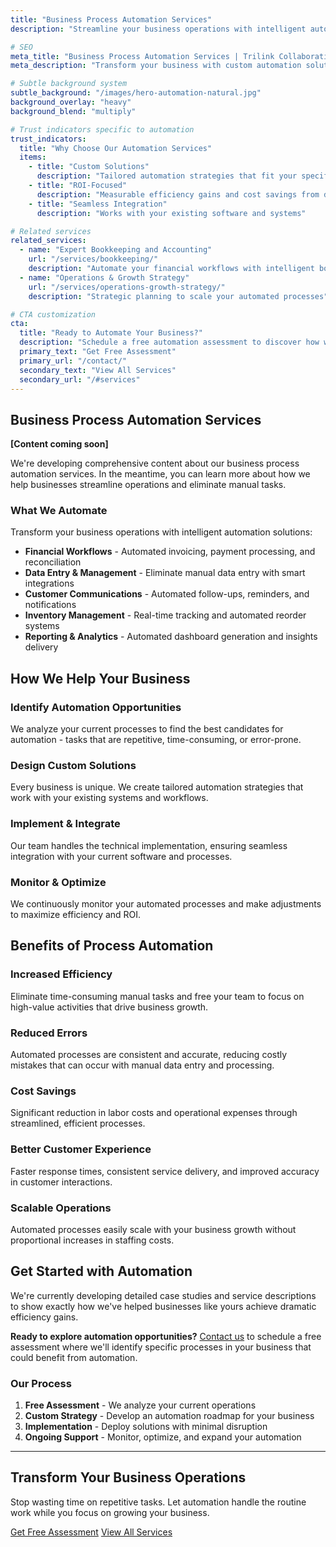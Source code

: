 ```yaml
---
title: "Business Process Automation Services"
description: "Streamline your business operations with intelligent automation solutions that eliminate manual tasks, reduce errors, and boost efficiency."

# SEO
meta_title: "Business Process Automation Services | Trilink Collaborative"
meta_description: "Transform your business with custom automation solutions. From workflow automation to data integration, we help companies eliminate manual tasks and improve efficiency."

# Subtle background system 
subtle_background: "/images/hero-automation-natural.jpg"
background_overlay: "heavy"
background_blend: "multiply"

# Trust indicators specific to automation
trust_indicators:
  title: "Why Choose Our Automation Services"
  items:
    - title: "Custom Solutions"
      description: "Tailored automation strategies that fit your specific business processes"
    - title: "ROI-Focused"
      description: "Measurable efficiency gains and cost savings from day one"
    - title: "Seamless Integration"
      description: "Works with your existing software and systems"

# Related services
related_services:
  - name: "Expert Bookkeeping and Accounting"
    url: "/services/bookkeeping/"
    description: "Automate your financial workflows with intelligent bookkeeping solutions"
  - name: "Operations & Growth Strategy"
    url: "/services/operations-growth-strategy/"
    description: "Strategic planning to scale your automated processes"

# CTA customization
cta:
  title: "Ready to Automate Your Business?"
  description: "Schedule a free automation assessment to discover how we can streamline your operations and boost efficiency."
  primary_text: "Get Free Assessment"
  primary_url: "/contact/"
  secondary_text: "View All Services"
  secondary_url: "/#services"
---
```


<div class="content-section-wrapper">

<div class="content-section-card content-section-white">

## Business Process Automation Services

**[Content coming soon]**

We're developing comprehensive content about our business process automation services. In the meantime, you can learn more about how we help businesses streamline operations and eliminate manual tasks.

### What We Automate

Transform your business operations with intelligent automation solutions:

- **Financial Workflows** - Automated invoicing, payment processing, and reconciliation
- **Data Entry & Management** - Eliminate manual data entry with smart integrations
- **Customer Communications** - Automated follow-ups, reminders, and notifications
- **Inventory Management** - Real-time tracking and automated reorder systems
- **Reporting & Analytics** - Automated dashboard generation and insights delivery

</div>

<div class="content-section-card content-section-gray">

## How We Help Your Business

### Identify Automation Opportunities
We analyze your current processes to find the best candidates for automation - tasks that are repetitive, time-consuming, or error-prone.

### Design Custom Solutions
Every business is unique. We create tailored automation strategies that work with your existing systems and workflows.

### Implement & Integrate
Our team handles the technical implementation, ensuring seamless integration with your current software and processes.

### Monitor & Optimize
We continuously monitor your automated processes and make adjustments to maximize efficiency and ROI.

</div>

<div class="content-section-card content-section-white">

## Benefits of Process Automation

### Increased Efficiency
Eliminate time-consuming manual tasks and free your team to focus on high-value activities that drive business growth.

### Reduced Errors
Automated processes are consistent and accurate, reducing costly mistakes that can occur with manual data entry and processing.

### Cost Savings
Significant reduction in labor costs and operational expenses through streamlined, efficient processes.

### Better Customer Experience
Faster response times, consistent service delivery, and improved accuracy in customer interactions.

### Scalable Operations
Automated processes easily scale with your business growth without proportional increases in staffing costs.

</div>

<div class="content-section-card content-section-gray">

## Get Started with Automation

We're currently developing detailed case studies and service descriptions to show exactly how we've helped businesses like yours achieve dramatic efficiency gains.

**Ready to explore automation opportunities?** [Contact us](/contact/) to schedule a free assessment where we'll identify specific processes in your business that could benefit from automation.

### Our Process
1. **Free Assessment** - We analyze your current operations
2. **Custom Strategy** - Develop an automation roadmap for your business
3. **Implementation** - Deploy solutions with minimal disruption
4. **Ongoing Support** - Monitor, optimize, and expand your automation

</div>

</div>

---

<div class="closing-section bg-gradient-to-br from-primary/5 to-accent/5 py-16 -mx-4 md:-mx-8 px-4 md:px-8 rounded-lg text-center">
  <h2 class="text-3xl font-bold text-primary mb-4">Transform Your Business Operations</h2>
  <p class="text-xl text-gray-700 mb-8 max-w-2xl mx-auto">Stop wasting time on repetitive tasks. Let automation handle the routine work while you focus on growing your business.</p>
  <div class="flex flex-col sm:flex-row gap-4 justify-center">
    <a href="/contact/" class="btn-cta">Get Free Assessment</a>
    <a href="/#services" class="btn-secondary bg-white hover:bg-gray-50 text-primary border-primary">View All Services</a>
  </div>
</div>